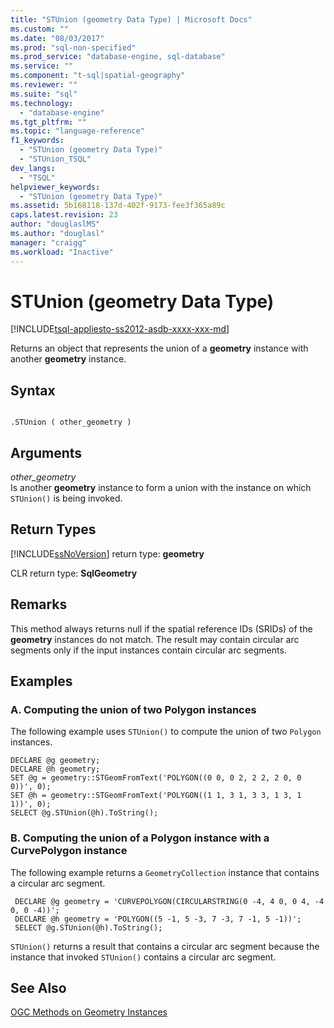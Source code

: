 ```yaml
---
title: "STUnion (geometry Data Type) | Microsoft Docs"
ms.custom: ""
ms.date: "08/03/2017"
ms.prod: "sql-non-specified"
ms.prod_service: "database-engine, sql-database"
ms.service: ""
ms.component: "t-sql|spatial-geography"
ms.reviewer: ""
ms.suite: "sql"
ms.technology: 
  - "database-engine"
ms.tgt_pltfrm: ""
ms.topic: "language-reference"
f1_keywords: 
  - "STUnion (geometry Data Type)"
  - "STUnion_TSQL"
dev_langs: 
  - "TSQL"
helpviewer_keywords: 
  - "STUnion (geometry Data Type)"
ms.assetid: 5b168118-137d-402f-9173-fee3f365a89c
caps.latest.revision: 23
author: "douglaslMS"
ms.author: "douglasl"
manager: "craigg"
ms.workload: "Inactive"
---
```

# STUnion (geometry Data Type)
[!INCLUDE[tsql-appliesto-ss2012-asdb-xxxx-xxx-md](../../includes/tsql-appliesto-ss2012-asdb-xxxx-xxx-md.md)]

Returns an object that represents the union of a **geometry** instance with another **geometry** instance.
  
## Syntax  
  
```  
  
.STUnion ( other_geometry )  
```  
  
## Arguments  
 *other_geometry*  
 Is another **geometry** instance to form a union with the instance on which `STUnion()` is being invoked.  
  
## Return Types  
 [!INCLUDE[ssNoVersion](../../includes/ssnoversion-md.md)] return type: **geometry**  
  
 CLR return type: **SqlGeometry**  
  
## Remarks  
 This method always returns null if the spatial reference IDs (SRIDs) of the **geometry** instances do not match. The result may contain circular arc segments only if the input instances contain circular arc segments.  
  
## Examples  
  
### A. Computing the union of two Polygon instances  
 The following example uses `STUnion()` to compute the union of two `Polygon` instances.  
  
```  
DECLARE @g geometry;  
DECLARE @h geometry;  
SET @g = geometry::STGeomFromText('POLYGON((0 0, 0 2, 2 2, 2 0, 0 0))', 0);  
SET @h = geometry::STGeomFromText('POLYGON((1 1, 3 1, 3 3, 1 3, 1 1))', 0);  
SELECT @g.STUnion(@h).ToString();  
```  
  
### B. Computing the union of a Polygon instance with a CurvePolygon instance  
 The following example returns a `GeometryCollection` instance that contains a circular arc segment.  
  
```
 DECLARE @g geometry = 'CURVEPOLYGON(CIRCULARSTRING(0 -4, 4 0, 0 4, -4 0, 0 -4))';  
 DECLARE @h geometry = 'POLYGON((5 -1, 5 -3, 7 -3, 7 -1, 5 -1))';  
 SELECT @g.STUnion(@h).ToString();
 ```  
  
 `STUnion()` returns a result that contains a circular arc segment because the instance that invoked `STUnion()` contains a circular arc segment.  
  
## See Also  
 [OGC Methods on Geometry Instances](../../t-sql/spatial-geometry/ogc-methods-on-geometry-instances.md)  
  
  

